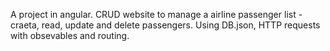 A project in angular.
CRUD website to manage a airline passenger list - craeta, read, update and delete passengers.
Using DB.json, HTTP requests with obsevables and routing.
